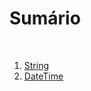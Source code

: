 <h1>Sumário</h1>
<br/>
<ol>
<li><a href="/String.md">String</a></li>
<li><a href="/DateTime.md">DateTime</a></li>
</ol>

